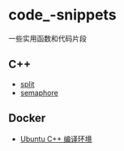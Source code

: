 # code_-snippets

一些实用函数和代码片段

## C++

- [split](./C%2B%2B/split/README.md)
- [semaphore](./C%2B%2B/semaphore/README.md)

## Docker

- [Ubuntu C++ 编译环境](/Docker/ubuntu_cpp_environment/linux_cpp.md)